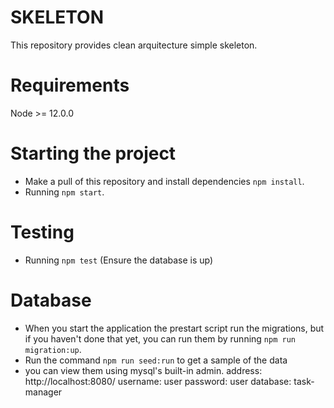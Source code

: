 # SKELETON
This repository provides clean arquitecture simple skeleton.

# Requirements
Node >= 12.0.0

# Starting the project
* Make a pull of this repository and install dependencies `npm install`.
* Running `npm start`.


# Testing
* Running `npm test` (Ensure the database is up)


# Database
* When you start the application the prestart script run the migrations, but if you haven't done that yet, you can run them by running `npm run migration:up`.
* Run the command `npm run seed:run` to get a sample of the data
* you can view them using mysql's built-in admin.
   address: http://localhost:8080/
   username: user
   password: user
   database: task-manager
